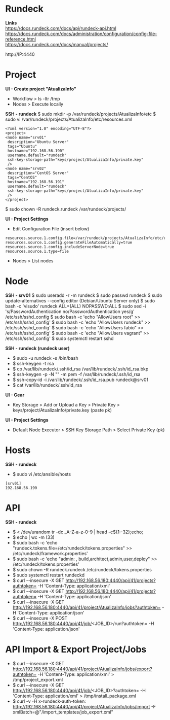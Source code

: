 # Rundeck

**Links**<br>
https://docs.rundeck.com/docs/api/rundeck-api.html<br>
https://docs.rundeck.com/docs/administration/configuration/config-file-reference.html<br>
https://docs.rundeck.com/docs/manual/projects/<br>

http://IP:4440

# Project
**UI - Create project "AtualizaInfo"**
* Workflow > ls -ltr /tmp
* Nodes > Execute locally

**SSH - rundeck**
$ sudo mkdir -p /var/rundeck/projects/AtualizaInfo/etc
$ sudo vi /var/rundeck/projects/AtualizaInfo/etc/resources.xml
```
<?xml version="1.0" encoding="UTF-8"?>
<project>
<node name="srv01"
 description="Ubuntu Server"
 tags="Ubuntu"
 hostname="192.168.56.190"
 username.default="rundeck"
 ssh-key-storage-path="keys/project/AtualizaInfo/private.key"
 />
<node name="srv02"
 description="CentOS Server"
 tags="CentOS"
 hostname="192.168.56.191"
 username.default="rundeck"
 ssh-key-storage-path="keys/project/AtualizaInfo/private.key"
 />
</project>
```
 $ sudo chown -R rundeck.rundeck /var/rundeck/projects/

**UI - Project Settings**
* Edit Configuration File (insert below)
```
resources.source.1.config.file=/var/rundeck/projects/AtualizaInfo/etc/resources.xml
resources.source.1.config.generateFileAutomatically=true
resources.source.1.config.includeServerNode=true
resources.source.1.type=file
```
* Nodes > List nodes

# Node
**SSH - srv01**
$ sudo useradd -r -m rundeck
$ sudo passwd rundeck
$ sudo update-alternatives --config editor (Debian/Ubuntu Server only)
$ sudo bash -c 'visudo'
    rundeck ALL=(ALL) NOPASSWD:ALL
$ sudo sed -i 's/PasswordAuthentication no/PasswordAuthentication yes/g' /etc/ssh/sshd_config
$ sudo bash -c 'echo "AllowUsers root" >> /etc/ssh/sshd_config'
$ sudo bash -c 'echo "AllowUsers rundeck" >> /etc/ssh/sshd_config'
$ sudo bash -c 'echo "AllowUsers fabio" >> /etc/ssh/sshd_config'
$ sudo bash -c 'echo "AllowUsers vagrant" >> /etc/ssh/sshd_config'
$ sudo systemctl restart sshd

**SSH - rundeck (rundeck user)**
* $ sudo -u rundeck -s /bin/bash
* $ ssh-keygen -t rsa
* $ cp /var/lib/rundeck/.ssh/id_rsa /var/lib/rundeck/.ssh/id_rsa.bkp
* $ ssh-keygen -p -N "" -m pem -f /var/lib/rundeck/.ssh/id_rsa
* $ ssh-copy-id -i /var/lib/rundeck/.ssh/id_rsa.pub rundeck@srv01
* $ cat /var/lib/rundeck/.ssh/id_rsa

**UI - Gear**
* Key Storage > Add or Upload a Key > Private Key > keys/project/AtualizaInfo/private.key (paste pk)

**UI - Project Settings**
* Default Node Executor > SSH Key Storage Path > Select Private Key (pk)

# Hosts
**SSH - rundeck**
* $ sudo vi /etc/ansible/hosts
```
[srv01]
192.168.56.190
```

# API
**SSH - rundeck**
* $ < /dev/urandom tr -dc _A-Z-a-z-0-9 | head -c${1:-32};echo; 
* $ echo <TOKEN> | wc -m (33)
* $ sudo bash -c 'echo "rundeck.tokens.file=/etc/rundeck/tokens.properties" >> /etc/rundeck/framework.properties'
* $ sudo bash -c 'echo "admin: <TOKEN>, build,architect,admin,user,deploy" >> /etc/rundeck/tokens.properties'
* $ sudo chown -R rundeck.rundeck /etc/rundeck/tokens.properties
* $ sudo systemctl restart rundeckd
* $ curl --insecure -X GET http://192.168.56.180:4440/api/41/projects?authtoken=<TOKEN> -H 'Content-Type: application/xml'
* $ curl --insecure -X GET http://192.168.56.180:4440/api/41/projects?authtoken=<TOKEN> -H 'Content-Type: application/json'
* $ curl --insecure -X GET http://192.168.56.180:4440/api/41/project/AtualizaInfo/jobs?authtoken=<TOKEN> -H 'Content-Type: application/json'
* $ curl --insecure -X POST http://192.168.56.180:4440/api/41/job/<JOB_ID>/run?authtoken=<TOKEN> -H 'Content-Type: application/json'

# API Import & Export Project/Jobs
* $ curl --insecure -X GET http://192.168.56.180:4440/api/41/project/AtualizaInfo/jobs/export?authtoken=<TOKEN> -H 'Content-Type: application/xml' > /tmp/project_export.xml
* $ curl --insecure -X GET http://192.168.56.180:4440/api/41/job/<JOB_ID>?authtoken=<TOKEN> -H 'Content-Type: application/xml' > /tmp/install_package.xml
* $ curl -v -H x-rundeck-auth-token:<TOKEN> http://192.168.56.180:4440/api/41/project/AtualizaInfo/jobs/import -F xmlBatch=@"/import_templates/job_export.xml"

